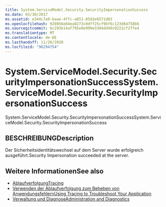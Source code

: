 ```yaml
---
title: System.ServiceModel.Security.SecurityImpersonationSuccess
ms.date: 03/30/2017
ms.assetid: e344c7a9-baae-4ffc-a851-85d2e8571d83
ms.openlocfilehash: 928056e84ea0273c0dff25cf9bf6c123d64758b6
ms.sourcegitcommit: bc293b14af795e0e999e3304dd40c0222cf2ffe4
ms.translationtype: MT
ms.contentlocale: de-DE
ms.lasthandoff: 11/26/2020
ms.locfileid: "96294754"
---
```

# <a name="systemservicemodelsecuritysecurityimpersonationsuccess"></a><span data-ttu-id="cde92-102">System.ServiceModel.Security.SecurityImpersonationSuccess</span><span class="sxs-lookup"><span data-stu-id="cde92-102">System.ServiceModel.Security.SecurityImpersonationSuccess</span></span>

<span data-ttu-id="cde92-103">System.ServiceModel.Security.SecurityImpersonationSuccess</span><span class="sxs-lookup"><span data-stu-id="cde92-103">System.ServiceModel.Security.SecurityImpersonationSuccess</span></span>  
  
## <a name="description"></a><span data-ttu-id="cde92-104">BESCHREIBUNG</span><span class="sxs-lookup"><span data-stu-id="cde92-104">Description</span></span>  

 <span data-ttu-id="cde92-105">Der Sicherheitsidentitätswechsel auf dem Server wurde erfolgreich ausgeführt.</span><span class="sxs-lookup"><span data-stu-id="cde92-105">Security Impersonation succeeded at the server.</span></span>  
  
## <a name="see-also"></a><span data-ttu-id="cde92-106">Weitere Informationen</span><span class="sxs-lookup"><span data-stu-id="cde92-106">See also</span></span>

- [<span data-ttu-id="cde92-107">Ablaufverfolgung</span><span class="sxs-lookup"><span data-stu-id="cde92-107">Tracing</span></span>](index.md)
- [<span data-ttu-id="cde92-108">Verwenden der Ablaufverfolgung zum Beheben von Anwendungsfehlern</span><span class="sxs-lookup"><span data-stu-id="cde92-108">Using Tracing to Troubleshoot Your Application</span></span>](using-tracing-to-troubleshoot-your-application.md)
- [<span data-ttu-id="cde92-109">Verwaltung und Diagnose</span><span class="sxs-lookup"><span data-stu-id="cde92-109">Administration and Diagnostics</span></span>](../index.md)
